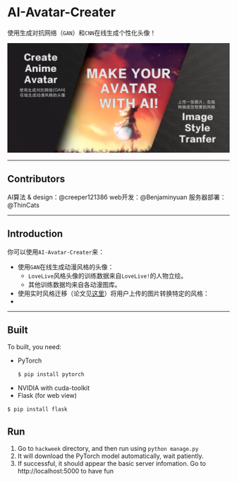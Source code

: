 # AI-Avatar-Creater
使用生成对抗网络（`GAN`）和`CNN`在线生成个性化头像！

![](https://raw.githubusercontent.com/creeper121386/AI-Avatar-Creater/master/hackweek/app/static/pic/bg-index.png)

***

## Contributors

AI算法 & design：@creeper121386
web开发：@Benjaminyuan
服务器部署：@ThinCats

***

## Introduction

你可以使用`AI-Avatar-Creater`来：

* 使用`GAN`在线生成动漫风格的头像：
    * `LoveLive`风格头像的训练数据来自`LoveLive!`的人物立绘。
    * 其他训练数据均来自各动漫图库。
* 使用实时风格迁移（论文见[这里](https://www.cv-foundation.org/openaccess/content_cvpr_2016/papers/Gatys_Image_Style_Transfer_CVPR_2016_paper.pdf?spm=5176.100239.blogcont62518.12.e6rUdh&file=Gatys_Image_Style_Transfer_CVPR_2016_paper.pdf)）将用户上传的图片转换特定的风格：
* 


***

## Built
To built, you need:
* PyTorch
    ```sh
    $ pip install pytorch
    ```
* NVIDIA with cuda-toolkit
* Flask (for web view)
```sh
$ pip install flask
```

## Run
1. Go to `hackweek` directory, and then run using `python manage.py`
2. It will download the PyTorch model automatically, wait patiently.
3. If successful, it should appear the basic server infomation. Go to http://localhost:5000 to have fun
